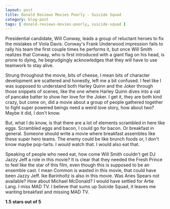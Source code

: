 ```yaml
---
layout: post
title: Donald Reviews Movies Poorly - Suicide Squad
category: blog-post
tags: [ donald-reviews-movies-poorly, suicide-squad ]
---
```


Presidential candidate, Will Conway, leads a group of reluctant heroes to fix the mistakes of Viola Davis.  Conway's Frank Underwood impression fails to rally his team the first couple times he performs it, but once Will Smith realizes that Conway, who is first introduced with a giant flag on his head, is prone to dying, he begrudgingly acknowledges that they will have to use teamwork to stay alive.

Strung throughout the movie, bits of cheese, I mean bits of character development are scattered and honestly, left me a bit confused.  I feel like I was supposed to understand both Harley Quinn and the Joker through those snippets of scenes, like the one where Harley Quinn dives into a vat of pancake batter to show her love for the Joker.  I get it, they are both kind crazy, but come on, did a movie about a group of people gathered together to fight super powered beings need a weird love story, how about two?  Maybe it did, I don't know.   

But, what I do know, is that there are a lot of elements scrambled in here like eggs. Scrambled eggs and bacon, I could go for bacon. Or breakfast in general. Someone should write a movie where breakfast assembles like these super hero teams. The enemy could be like brunch foods or, I don't know maybe pop-tarts. I would watch that. I would also eat that.

Speaking of people who need eat, how come Will Smith couldn't get DJ Jazzy Jeff a role in this movie? It is clear that they needed the Fresh Prince to feel like the star of this film, even though this is supposed to be an ensemble cast. I mean Common is wasted in this movie, that could have been Jazzy Jeff. Ike Barinholtz is also in this movie. Was Aries Spears not available? How about Michael McDonald? I would have settled for Artie Lang. I miss MAD TV. I believe that sums up Suicide Squad, it leaves me wanting breakfast and missing MAD TV. 

**1.5 stars out of 5**
